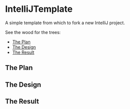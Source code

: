 # IntelliJTemplate
A simple template from which to fork a new IntelliJ project.

See the wood for the trees:
* [The Plan](#the-plan)
* [The Design](#the-design)
* [The Result](#the-result)

## The Plan

## The Design

## The Result
